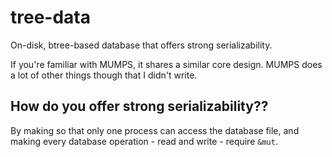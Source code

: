 # tree-data
On-disk, btree-based database that offers strong serializability.

If you're familiar with MUMPS, it shares a similar core design. MUMPS does a lot of other things though that I didn't write.

## How do you offer strong serializability??

By making so that only one process can access the database file, and making every database operation - read and write - require `&mut`.
